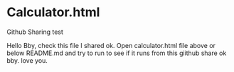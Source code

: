 # Calculator.html
Github Sharing test


Hello Bby, check this file I shared ok.
Open calculator.html file above or below README.md and try to run to see if it runs from this giithub share  ok bby.
love you.
